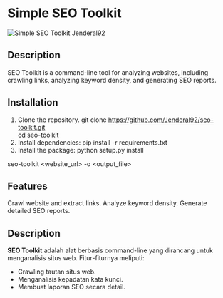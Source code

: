 # Simple SEO Toolkit

![Simple SEO Toolkit Jenderal92](https://github.com/user-attachments/assets/e59e491b-b36d-4311-8a56-4681aa7ced88)


## Description
SEO Toolkit is a command-line tool for analyzing websites, including crawling links, analyzing keyword density, and generating SEO reports.

## Installation
1. Clone the repository.
   git clone https://github.com/Jenderal92/seo-toolkit.git  
   cd seo-toolkit  
2. Install dependencies:
   pip install -r requirements.txt
3. Install the package:
   python setup.py install

seo-toolkit <website_url> -o <output_file>

## Features

Crawl website and extract links.
Analyze keyword density.
Generate detailed SEO reports.

## Description  
**SEO Toolkit** adalah alat berbasis command-line yang dirancang untuk menganalisis situs web. Fitur-fiturnya meliputi:  
- Crawling tautan situs web.  
- Menganalisis kepadatan kata kunci.  
- Membuat laporan SEO secara detail.  
   
